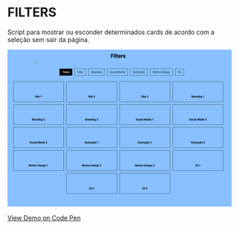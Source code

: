 # FILTERS

Script para mostrar ou esconder determinados cards de acordo com a seleção sem sair da página.

![alt text](https://github.com/flvargas/filters/blob/main/filters.png?raw=true)

[View Demo on Code Pen](https://codepen.io/flavio-leonard-vargas/pen/bGmOmrG)
